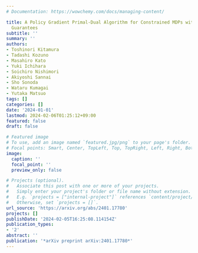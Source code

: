 ```yaml
---
# Documentation: https://wowchemy.com/docs/managing-content/

title: A Policy Gradient Primal-Dual Algorithm for Constrained MDPs with Uniform PAC
  Guarantees
subtitle: ''
summary: ''
authors:
- Toshinori Kitamura
- Tadashi Kozuno
- Masahiro Kato
- Yuki Ichihara
- Soichiro Nishimori
- Akiyoshi Sannai
- Sho Sonoda
- Wataru Kumagai
- Yutaka Matsuo
tags: []
categories: []
date: '2024-01-01'
lastmod: 2024-02-06T01:25:12+09:00
featured: false
draft: false

# Featured image
# To use, add an image named `featured.jpg/png` to your page's folder.
# Focal points: Smart, Center, TopLeft, Top, TopRight, Left, Right, BottomLeft, Bottom, BottomRight.
image:
  caption: ''
  focal_point: ''
  preview_only: false

# Projects (optional).
#   Associate this post with one or more of your projects.
#   Simply enter your project's folder or file name without extension.
#   E.g. `projects = ["internal-project"]` references `content/project/deep-learning/index.md`.
#   Otherwise, set `projects = []`.
url_source: 'https://arxiv.org/abs/2401.17780'
projects: []
publishDate: '2024-02-05T16:25:08.114154Z'
publication_types:
- '2'
abstract: ''
publication: '*arXiv preprint arXiv:2401.17780*'
---
```

